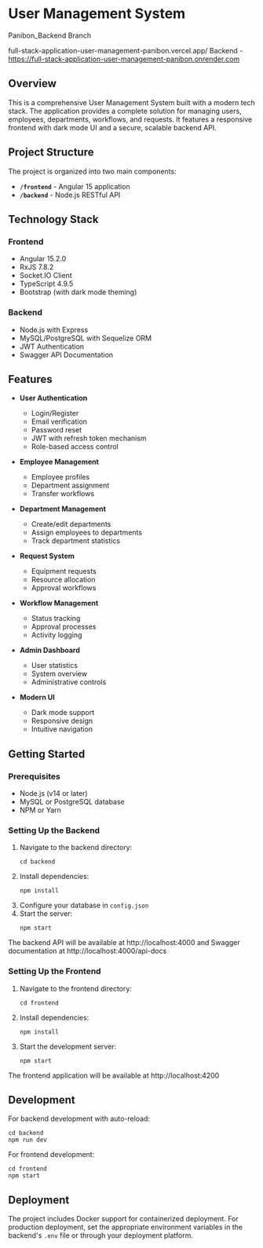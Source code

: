 # User Management System

Panibon_Backend Branch

full-stack-application-user-management-panibon.vercel.app/
Backend - https://full-stack-application-user-management-panibon.onrender.com

## Overview

This is a comprehensive User Management System built with a modern tech stack. The application provides a complete solution for managing users, employees, departments, workflows, and requests. It features a responsive frontend with dark mode UI and a secure, scalable backend API.

## Project Structure

The project is organized into two main components:

- **`/frontend`** - Angular 15 application
- **`/backend`** - Node.js RESTful API

## Technology Stack

### Frontend
- Angular 15.2.0
- RxJS 7.8.2
- Socket.IO Client
- TypeScript 4.9.5
- Bootstrap (with dark mode theming)

### Backend
- Node.js with Express
- MySQL/PostgreSQL with Sequelize ORM
- JWT Authentication
- Swagger API Documentation

## Features

- **User Authentication**
  - Login/Register
  - Email verification
  - Password reset
  - JWT with refresh token mechanism
  - Role-based access control

- **Employee Management**
  - Employee profiles
  - Department assignment
  - Transfer workflows

- **Department Management**
  - Create/edit departments
  - Assign employees to departments
  - Track department statistics

- **Request System**
  - Equipment requests
  - Resource allocation
  - Approval workflows

- **Workflow Management**
  - Status tracking
  - Approval processes
  - Activity logging

- **Admin Dashboard**
  - User statistics
  - System overview
  - Administrative controls

- **Modern UI**
  - Dark mode support
  - Responsive design
  - Intuitive navigation

## Getting Started

### Prerequisites
- Node.js (v14 or later)
- MySQL or PostgreSQL database
- NPM or Yarn

### Setting Up the Backend
1. Navigate to the backend directory:
   ```
   cd backend
   ```
2. Install dependencies:
   ```
   npm install
   ```
3. Configure your database in `config.json`
4. Start the server:
   ```
   npm start
   ```
   
The backend API will be available at http://localhost:4000 and Swagger documentation at http://localhost:4000/api-docs

### Setting Up the Frontend
1. Navigate to the frontend directory:
   ```
   cd frontend
   ```
2. Install dependencies:
   ```
   npm install
   ```
3. Start the development server:
   ```
   npm start
   ```

The frontend application will be available at http://localhost:4200

## Development

For backend development with auto-reload:
```
cd backend
npm run dev
```

For frontend development:
```
cd frontend
npm start
```

## Deployment

The project includes Docker support for containerized deployment. For production deployment, set the appropriate environment variables in the backend's `.env` file or through your deployment platform.
